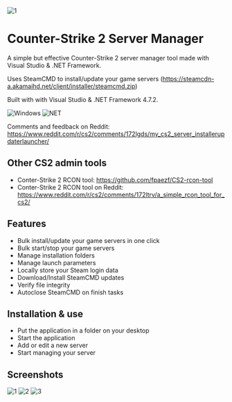 ![1](https://github.com/user-attachments/assets/71981178-29e6-4a2c-840e-6a293a9d6dc3)

# Counter-Strike 2 Server Manager
A simple but effective Counter-Strike 2 server manager tool made with Visual Studio &amp; .NET Framework.

Uses SteamCMD to install/update your game servers (https://steamcdn-a.akamaihd.net/client/installer/steamcmd.zip)

Built with with Visual Studio &amp; .NET Framework 4.7.2.

<img alt="Windows" src="https://img.shields.io/badge/-Windows-0078D6?style=flat&logo=windows&logoColor=white"/> <img alt="NET" src="https://img.shields.io/badge/-Visual%20Basic-blue?style=flat&logo=.net&logoColor=white"/>

Comments and feedback on Reddit: https://www.reddit.com/r/cs2/comments/172lgds/my_cs2_server_installerupdaterlauncher/

## Other CS2 admin tools
- Conter-Strike 2 RCON tool: https://github.com/fpaezf/CS2-rcon-tool
- Conter-Strike 2 RCON tool on Reddit: https://www.reddit.com/r/cs2/comments/172ltrv/a_simple_rcon_tool_for_cs2/

## Features
- Bulk install/update your game servers in one click
- Bulk start/stop your game servers
- Manage installation folders
- Manage launch parameters
- Locally store your Steam login data
- Download/Install SteamCMD updates
- Verify file integrity
- Autoclose SteamCMD on finish tasks

## Installation & use
- Put the application in a folder on your desktop
- Start the application
- Add or edit a new server
- Start managing your server

## Screenshots
![1](https://github.com/user-attachments/assets/d8ce9a22-d473-44cc-ada8-32cb26975178)
![2](https://github.com/user-attachments/assets/0d0048e4-d43d-4c3b-889f-329924d4cc81)
![3](https://github.com/user-attachments/assets/1964f433-b1ae-43ea-8db2-ff877662e9ca)
